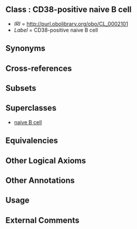 
## Class : CD38-positive naive B cell

 * *IRI* = http://purl.obolibrary.org/obo/CL_0002101
 * *Label* = CD38-positive naive B cell

## Synonyms


## Cross-references


## Subsets


## Superclasses

 * [naive B cell](../../CL/88/CL_0000788.md)

## Equivalencies


## Other Logical Axioms


## Other Annotations


## Usage


## External Comments

